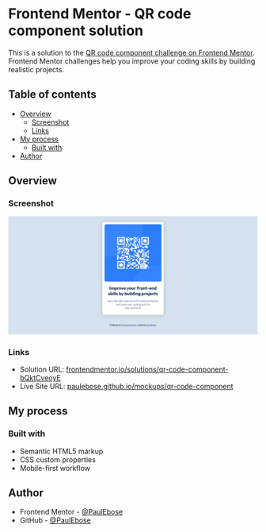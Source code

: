 # Frontend Mentor - QR code component solution

This is a solution to the [QR code component challenge on Frontend Mentor](https://www.frontendmentor.io/challenges/qr-code-component-iux_sIO_H). Frontend Mentor challenges help you improve your coding skills by building realistic projects.

## Table of contents

- [Overview](#overview)
  - [Screenshot](#screenshot)
  - [Links](#links)
- [My process](#my-process)
  - [Built with](#built-with)
- [Author](#author)

## Overview

### Screenshot

![Screenshot](./images/screenshot.png)

### Links

- Solution URL: [frontendmentor.io/solutions/qr-code-component-bQktCveoyE](https://www.frontendmentor.io/solutions/qr-code-component-bQktCveoyE/)
- Live Site URL: [paulebose.github.io/mockups/qr-code-component](https://paulebose.github.io/mockups/qr-code-component/)

## My process

### Built with

- Semantic HTML5 markup
- CSS custom properties
- Mobile-first workflow

## Author

- Frontend Mentor - [@PaulEbose](https://www.frontendmentor.io/profile/PaulEbose)
- GitHub - [@PaulEbose](https://github.com/PaulEbose)
